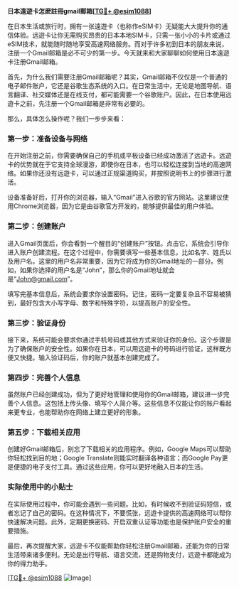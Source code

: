 **日本遠遊卡怎麽註冊gmail郵箱[[TG💪+ @esim1088](https://t.me/s/esim1088)]**

在日本生活或旅行时，拥有一张遠遊卡（也称作eSIM卡）无疑能大大提升你的通信体验。远遊卡让你无需购买昂贵的日本本地SIM卡，只需一张小小的卡片或通过eSIM技术，就能随时随地享受高速网络服务。而对于许多初到日本的朋友来说，注册一个Gmail邮箱是必不可少的第一步。今天就来和大家聊聊如何使用日本遠遊卡注册Gmail邮箱。

首先，为什么我们需要注册Gmail邮箱呢？其实，Gmail邮箱不仅仅是一个普通的电子邮件账户，它还是谷歌生态系统的入口。在日常生活中，无论是地图导航、语言翻译、社交媒体还是在线支付，都可能需要一个谷歌账户。因此，在日本使用远遊卡之前，先注册一个Gmail邮箱是非常有必要的。

那么，具体怎么操作呢？我们一步步来看：

### 第一步：准备设备与网络

在开始注册之前，你需要确保自己的手机或平板设备已经成功激活了远遊卡。远遊卡的优势就在于它支持全球漫游，即使你在日本，也可以轻松连接到当地的高速网络。如果你还没有远遊卡，可以通过正规渠道购买，并按照说明书上的步骤进行激活。

设备准备好后，打开你的浏览器，输入“Gmail”进入谷歌的官方网站。这里建议使用Chrome浏览器，因为它是由谷歌官方开发的，能够提供最佳的用户体验。

### 第二步：创建账户

进入Gmail页面后，你会看到一个醒目的“创建账户”按钮。点击它，系统会引导你进入账户创建流程。在这个过程中，你需要填写一些基本信息，比如名字、姓氏以及用户名。这里的用户名非常重要，因为它将成为你的Gmail地址的一部分。例如，如果你选择的用户名是“John”，那么你的Gmail地址就会是“John@gmail.com”。

填写完基本信息后，系统会要求你设置密码。记住，密码一定要复杂且不容易被猜到，最好包含大小写字母、数字和特殊字符，以提高账户的安全性。

### 第三步：验证身份

接下来，系统可能会要求你通过手机号码或其他方式来验证你的身份。这个步骤是为了确保账户的安全性。如果你在日本，可以用远遊卡的号码进行验证，这样既方便又快捷。输入验证码后，你的账户就基本创建完成了。

### 第四步：完善个人信息

虽然账户已经创建成功，但为了更好地管理和使用你的Gmail邮箱，建议进一步完善个人信息。这包括上传头像、填写个人简介等。这些信息不仅能让你的账户看起来更专业，也能帮助你在网络上建立更好的形象。

### 第五步：下载相关应用

创建好Gmail邮箱后，别忘了下载相关的应用程序。例如，Google Maps可以帮助你轻松找到目的地；Google Translate则能实时翻译各种语言；而Google Pay更是便捷的电子支付工具。通过这些应用，你可以更好地融入日本的生活。

### 实际使用中的小贴士

在实际使用过程中，你可能会遇到一些问题。比如，有时候收不到验证码短信，或者忘记了自己的密码。在这种情况下，不要慌张，远遊卡提供的高速网络可以帮你快速解决问题。此外，定期更换密码、开启双重认证等功能也是保护账户安全的重要措施。

最后，再次提醒大家，远遊卡不仅能帮助你轻松注册Gmail邮箱，还能为你的日常生活带来诸多便利。无论是出行导航、语言交流，还是购物支付，远遊卡都能成为你的得力助手。

[[TG💪+ @esim1088](https://t.me/s/esim1088) ![Image](https://i.postimg.cc/4NQfJmqS/Snipaste-2025-05-13-00-14-12.png)]